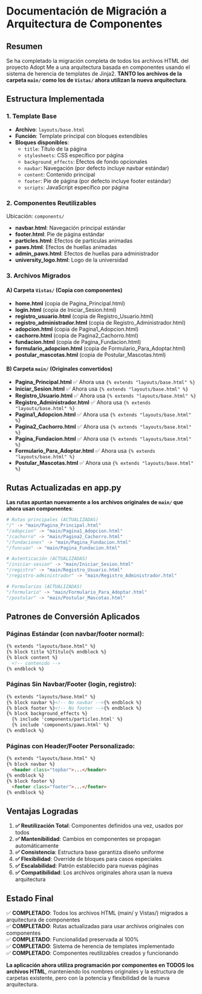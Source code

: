 # Documentación de Migración a Arquitectura de Componentes

## Resumen
Se ha completado la migración completa de todos los archivos HTML del proyecto Adopt Me a una arquitectura basada en componentes usando el sistema de herencia de templates de Jinja2. **TANTO los archivos de la carpeta `main/` como los de `Vistas/` ahora utilizan la nueva arquitectura**.

## Estructura Implementada

### 1. Template Base
- **Archivo**: `layouts/base.html`
- **Función**: Template principal con bloques extendibles
- **Bloques disponibles**:
  - `title`: Título de la página
  - `stylesheets`: CSS específico por página
  - `background_effects`: Efectos de fondo opcionales
  - `navbar`: Navegación (por defecto incluye navbar estándar)
  - `content`: Contenido principal
  - `footer`: Pie de página (por defecto incluye footer estándar)
  - `scripts`: JavaScript específico por página

### 2. Componentes Reutilizables
Ubicación: `components/`

- **navbar.html**: Navegación principal estándar
- **footer.html**: Pie de página estándar
- **particles.html**: Efectos de partículas animadas
- **paws.html**: Efectos de huellas animadas
- **admin_paws.html**: Efectos de huellas para administrador
- **university_logo.html**: Logo de la universidad

### 3. Archivos Migrados

#### A) Carpeta `Vistas/` (Copia con componentes)
- **home.html** (copia de Pagina_Principal.html)
- **login.html** (copia de Iniciar_Sesion.html)
- **registro_usuario.html** (copia de Registro_Usuario.html)
- **registro_administrador.html** (copia de Registro_Administrador.html)
- **adopcion.html** (copia de Pagina1_Adopcion.html)
- **cachorro.html** (copia de Pagina2_Cachorro.html)
- **fundacion.html** (copia de Pagina_Fundacion.html)
- **formulario_adopcion.html** (copia de Formulario_Para_Adoptar.html)
- **postular_mascotas.html** (copia de Postular_Mascotas.html)

#### B) Carpeta `main/` (Originales convertidos)
- **Pagina_Principal.html** ✅ Ahora usa `{% extends "layouts/base.html" %}`
- **Iniciar_Sesion.html** ✅ Ahora usa `{% extends "layouts/base.html" %}`
- **Registro_Usuario.html** ✅ Ahora usa `{% extends "layouts/base.html" %}`
- **Registro_Administrador.html** ✅ Ahora usa `{% extends "layouts/base.html" %}`
- **Pagina1_Adopcion.html** ✅ Ahora usa `{% extends "layouts/base.html" %}`
- **Pagina2_Cachorro.html** ✅ Ahora usa `{% extends "layouts/base.html" %}`
- **Pagina_Fundacion.html** ✅ Ahora usa `{% extends "layouts/base.html" %}`
- **Formulario_Para_Adoptar.html** ✅ Ahora usa `{% extends "layouts/base.html" %}`
- **Postular_Mascotas.html** ✅ Ahora usa `{% extends "layouts/base.html" %}`

## Rutas Actualizadas en app.py

**Las rutas apuntan nuevamente a los archivos originales de `main/` que ahora usan componentes**:

```python
# Rutas principales (ACTUALIZADAS)
"/" -> "main/Pagina_Principal.html"
"/adopcion" -> "main/Pagina1_Adopcion.html"
"/cachorro" -> "main/Pagina2_Cachorro.html"
"/fundaciones" -> "main/Pagina_Fundacion.html"
"/funcuan" -> "main/Pagina_Fundacion.html"

# Autenticación (ACTUALIZADAS)
"/iniciar-sesion" -> "main/Iniciar_Sesion.html"
"/registro" -> "main/Registro_Usuario.html"
"/registro-administrador" -> "main/Registro_Administrador.html"

# Formularios (ACTUALIZADAS)
"/formulario" -> "main/Formulario_Para_Adoptar.html"
"/postular" -> "main/Postular_Mascotas.html"
```

## Patrones de Conversión Aplicados

### Páginas Estándar (con navbar/footer normal):
```html
{% extends "layouts/base.html" %}
{% block title %}Título{% endblock %}
{% block content %}
  <!-- contenido -->
{% endblock %}
```

### Páginas Sin Navbar/Footer (login, registro):
```html
{% extends "layouts/base.html" %}
{% block navbar %}<!-- No navbar -->{% endblock %}
{% block footer %}<!-- No footer -->{% endblock %}
{% block background_effects %}
  {% include 'components/particles.html' %}
  {% include 'components/paws.html' %}
{% endblock %}
```

### Páginas con Header/Footer Personalizado:
```html
{% extends "layouts/base.html" %}
{% block navbar %}
  <header class="topbar">...</header>
{% endblock %}
{% block footer %}
  <footer class="footer">...</footer>
{% endblock %}
```

## Ventajas Logradas

1. **✅ Reutilización Total**: Componentes definidos una vez, usados por todos
2. **✅ Mantenibilidad**: Cambios en componentes se propagan automáticamente
3. **✅ Consistencia**: Estructura base garantiza diseño uniforme
4. **✅ Flexibilidad**: Override de bloques para casos especiales
5. **✅ Escalabilidad**: Patrón establecido para nuevas páginas
6. **✅ Compatibilidad**: Los archivos originales ahora usan la nueva arquitectura

## Estado Final

✅ **COMPLETADO**: Todos los archivos HTML (main/ y Vistas/) migrados a arquitectura de componentes  
✅ **COMPLETADO**: Rutas actualizadas para usar archivos originales con componentes  
✅ **COMPLETADO**: Funcionalidad preservada al 100%  
✅ **COMPLETADO**: Sistema de herencia de templates implementado  
✅ **COMPLETADO**: Componentes reutilizables creados y funcionando  

**La aplicación ahora utiliza programación por componentes en TODOS los archivos HTML**, manteniendo los nombres originales y la estructura de carpetas existente, pero con la potencia y flexibilidad de la nueva arquitectura.
